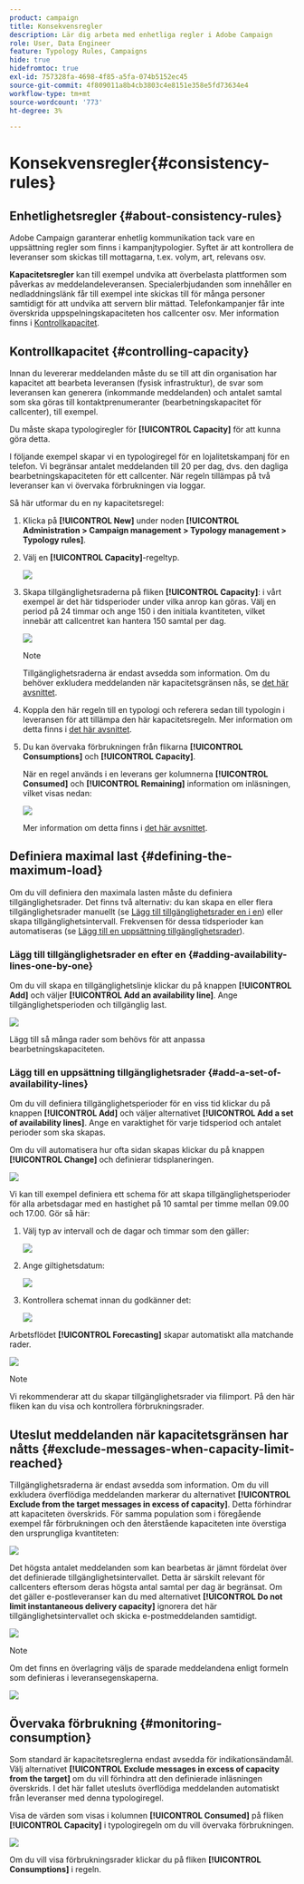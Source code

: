 ```yaml
---
product: campaign
title: Konsekvensregler
description: Lär dig arbeta med enhetliga regler i Adobe Campaign
role: User, Data Engineer
feature: Typology Rules, Campaigns
hide: true
hidefromtoc: true
exl-id: 757328fa-4698-4f85-a5fa-074b5152ec45
source-git-commit: 4f809011a8b4cb3803c4e8151e358e5fd73634e4
workflow-type: tm+mt
source-wordcount: '773'
ht-degree: 3%

---
```


# Konsekvensregler{#consistency-rules}

## Enhetlighetsregler {#about-consistency-rules}

Adobe Campaign garanterar enhetlig kommunikation tack vare en uppsättning regler som finns i kampanjtypologier. Syftet är att kontrollera de leveranser som skickas till mottagarna, t.ex. volym, art, relevans osv.

**Kapacitetsregler** kan till exempel undvika att överbelasta plattformen som påverkas av meddelandeleveransen. Specialerbjudanden som innehåller en nedladdningslänk får till exempel inte skickas till för många personer samtidigt för att undvika att servern blir mättad. Telefonkampanjer får inte överskrida uppspelningskapaciteten hos callcenter osv. Mer information finns i [Kontrollkapacitet](#controlling-capacity).

## Kontrollkapacitet {#controlling-capacity}

Innan du levererar meddelanden måste du se till att din organisation har kapacitet att bearbeta leveransen (fysisk infrastruktur), de svar som leveransen kan generera (inkommande meddelanden) och antalet samtal som ska göras till kontaktprenumeranter (bearbetningskapacitet för callcenter), till exempel.

Du måste skapa typologiregler för **[!UICONTROL Capacity]** för att kunna göra detta.

I följande exempel skapar vi en typologiregel för en lojalitetskampanj för en telefon. Vi begränsar antalet meddelanden till 20 per dag, dvs. den dagliga bearbetningskapaciteten för ett callcenter. När regeln tillämpas på två leveranser kan vi övervaka förbrukningen via loggar.

Så här utformar du en ny kapacitetsregel:

1. Klicka på **[!UICONTROL New]** under noden **[!UICONTROL Administration > Campaign management > Typology management > Typology rules]**.
1. Välj en **[!UICONTROL Capacity]**-regeltyp.

   ![](assets/campaign_opt_create_capacity_01.png)

1. Skapa tillgänglighetsraderna på fliken **[!UICONTROL Capacity]**: i vårt exempel är det här tidsperioder under vilka anrop kan göras. Välj en period på 24 timmar och ange 150 i den initiala kvantiteten, vilket innebär att callcentret kan hantera 150 samtal per dag.

   ![](assets/campaign_opt_create_capacity_02.png)

   >[!NOTE]
   >
   >Tillgänglighetsraderna är endast avsedda som information. Om du behöver exkludera meddelanden när kapacitetsgränsen nås, se [det här avsnittet](#exclude-messages-when-capacity-limit-reached).

1. Koppla den här regeln till en typologi och referera sedan till typologin i leveransen för att tillämpa den här kapacitetsregeln. Mer information om detta finns i [det här avsnittet](applying-rules.md#applying-a-typology-to-a-delivery).
1. Du kan övervaka förbrukningen från flikarna **[!UICONTROL Consumptions]** och **[!UICONTROL Capacity]**.

   När en regel används i en leverans ger kolumnerna **[!UICONTROL Consumed]** och **[!UICONTROL Remaining]** information om inläsningen, vilket visas nedan:

   ![](assets/campaign_opt_create_capacity_03.png)

   Mer information om detta finns i [det här avsnittet](#monitoring-consumption).

## Definiera maximal last {#defining-the-maximum-load}

Om du vill definiera den maximala lasten måste du definiera tillgänglighetsrader. Det finns två alternativ: du kan skapa en eller flera tillgänglighetsrader manuellt (se [Lägg till tillgänglighetsrader en i en](#adding-availability-lines-one-by-one)) eller skapa tillgänglighetsintervall. Frekvensen för dessa tidsperioder kan automatiseras (se [Lägg till en uppsättning tillgänglighetsrader](#add-a-set-of-availability-lines)).

### Lägg till tillgänglighetsrader en efter en {#adding-availability-lines-one-by-one}

Om du vill skapa en tillgänglighetslinje klickar du på knappen **[!UICONTROL Add]** och väljer **[!UICONTROL Add an availability line]**. Ange tillgänglighetsperioden och tillgänglig last.

![](assets/campaign_opt_create_capacity_02.png)

Lägg till så många rader som behövs för att anpassa bearbetningskapaciteten.

### Lägg till en uppsättning tillgänglighetsrader {#add-a-set-of-availability-lines}

Om du vill definiera tillgänglighetsperioder för en viss tid klickar du på knappen **[!UICONTROL Add]** och väljer alternativet **[!UICONTROL Add a set of availability lines]**. Ange en varaktighet för varje tidsperiod och antalet perioder som ska skapas.

Om du vill automatisera hur ofta sidan skapas klickar du på knappen **[!UICONTROL Change]** och definierar tidsplaneringen.

![](assets/campaign_opt_create_capacity_07.png)

Vi kan till exempel definiera ett schema för att skapa tillgänglighetsperioder för alla arbetsdagar med en hastighet på 10 samtal per timme mellan 09.00 och 17.00. Gör så här:

1. Välj typ av intervall och de dagar och timmar som den gäller:

   ![](assets/campaign_opt_create_capacity_08.png)

1. Ange giltighetsdatum:

   ![](assets/campaign_opt_create_capacity_09.png)

1. Kontrollera schemat innan du godkänner det:

   ![](assets/campaign_opt_create_capacity_10.png)

Arbetsflödet **[!UICONTROL Forecasting]** skapar automatiskt alla matchande rader.

![](assets/campaign_opt_create_capacity_12.png)

>[!NOTE]
>
>Vi rekommenderar att du skapar tillgänglighetsrader via filimport. På den här fliken kan du visa och kontrollera förbrukningsrader.

## Uteslut meddelanden när kapacitetsgränsen har nåtts {#exclude-messages-when-capacity-limit-reached}

Tillgänglighetsraderna är endast avsedda som information. Om du vill exkludera överflödiga meddelanden markerar du alternativet **[!UICONTROL Exclude from the target messages in excess of capacity]**. Detta förhindrar att kapaciteten överskrids. För samma population som i föregående exempel får förbrukningen och den återstående kapaciteten inte överstiga den ursprungliga kvantiteten:

![](assets/campaign_opt_create_capacity_04.png)

Det högsta antalet meddelanden som kan bearbetas är jämnt fördelat över det definierade tillgänglighetsintervallet. Detta är särskilt relevant för callcenters eftersom deras högsta antal samtal per dag är begränsat. Om det gäller e-postleveranser kan du med alternativet **[!UICONTROL Do not limit instantaneous delivery capacity]** ignorera det här tillgänglighetsintervallet och skicka e-postmeddelanden samtidigt.

![](assets/campaign_opt_create_capacity_05.png)

>[!NOTE]
>
>Om det finns en överlagring väljs de sparade meddelandena enligt formeln som definieras i leveransegenskaperna.

![](assets/campaign_opt_create_capacity_06.png)

## Övervaka förbrukning {#monitoring-consumption}

Som standard är kapacitetsreglerna endast avsedda för indikationsändamål. Välj alternativet **[!UICONTROL Exclude messages in excess of capacity from the target]** om du vill förhindra att den definierade inläsningen överskrids. I det här fallet utesluts överflödiga meddelanden automatiskt från leveranser med denna typologiregel.

Visa de värden som visas i kolumnen **[!UICONTROL Consumed]** på fliken **[!UICONTROL Capacity]** i typologiregeln om du vill övervaka förbrukningen.

![](assets/campaign_opt_create_capacity_04.png)

Om du vill visa förbrukningsrader klickar du på fliken **[!UICONTROL Consumptions]** i regeln.
